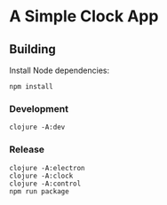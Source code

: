 # A Simple Clock App

## Building

Install Node dependencies:

    npm install

### Development

    clojure -A:dev

### Release

    clojure -A:electron
    clojure -A:clock
    clojure -A:control
    npm run package
